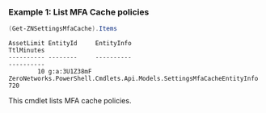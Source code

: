 ### Example 1: List MFA Cache policies
```powershell
(Get-ZNSettingsMfaCache).Items
```

```output
AssetLimit EntityId     EntityInfo                                                            TtlMinutes
---------- --------     ----------                                                            ----------
        10 g:a:3U1Z38mF ZeroNetworks.PowerShell.Cmdlets.Api.Models.SettingsMfaCacheEntityInfo        720
```

This cmdlet lists MFA cache policies.
